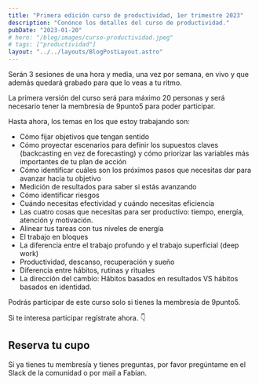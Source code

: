 ```yaml
---
title: "Primera edición curso de productividad, 1er trimestre 2023"
description: "Conónce los detalles del curso de productividad."
pubDate: "2023-01-20"
# hero: "/blog/images/curso-productividad.jpeg"
# tags: ["productividad"]
layout: "../../layouts/BlogPostLayout.astro"
---
```


Serán 3 sesiones de una hora y media, una vez por semana, en vivo y que además quedará grabado para que lo veas a tu ritmo.

La primera versión del curso será para máximo 20 personas y será necesario tener la membresía de 9punto5 para poder participar.

Hasta ahora, los temas en los que estoy trabajando son:

- Cómo fijar objetivos que tengan sentido
- Cómo proyectar escenarios para definir los supuestos claves (backcasting en vez de forecasting) y cómo priorizar las variables más importantes de tu plan de acción
- Cómo identificar cuáles son los próximos pasos que necesitas dar para avanzar hacia tu objetivo
- Medición de resultados para saber si estás avanzando
- Cómo identificar riesgos
- Cuándo necesitas efectividad y cuándo necesitas eficiencia
- Las cuatro cosas que necesitas para ser productivo: tiempo, energía, atención y motivación.
- Alinear tus tareas con tus niveles de energía
- El trabajo en bloques
- La diferencia entre el trabajo profundo y el trabajo superficial (deep work)
- Productividad, descanso, recuperación y sueño
- Diferencia entre hábitos, rutinas y rituales
- La dirección del cambio: Hábitos basados en resultados VS hábitos basados en identidad.

Podrás participar de este curso solo si tienes la membresía de 9punto5.

Si te interesa participar regístrate ahora. 👇

## Reserva tu cupo
Si ya tienes tu membresía y tienes preguntas, por favor pregúntame en el Slack de la comunidad o por mail a Fabian.